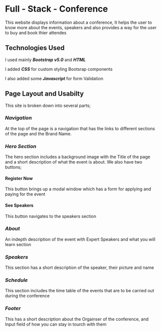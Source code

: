 # Full - Stack - Conference 
This website displays information about a conference, It helps the user to know more about the events, speakers and also provides a way for the user to buy and book thier attendes

## Technologies Used
I used mainly **_Bootstrap v5.0_** and **_HTML_**

I added **_CSS_** for custom styling Bootsrap components 

I also added some **_Javascript_** for form Validation

## Page Layout and Usabilty
This site is broken down into several parts;

 ### _Navigation_
 
 At the top of the page is a navigation that has the links to different sections of the page and the Brand Name.
 ### _Hero Section_
 The hero section includes a background image with the Title of the page and a short description of what the event is about.
 We also have two buttons;
#### Register Now

This button brings up a modal window which has a form for applying and paying for the event

#### See Speakers

This button navigates to the speakers section
 ### _About_
 
 An indepth description of the event with Expert Speakers and what you will learn section
 ### _Speakers_
 
 This section has a short description of the speaker, their picture and name
 ### _Schedule_
 
 This section includes the time table of the events that are to be carried out during the conference
 ### _Footer_
 
 This has a short description about the Orgainser of the conference, and Input field of how you can stay in tourch with them 
